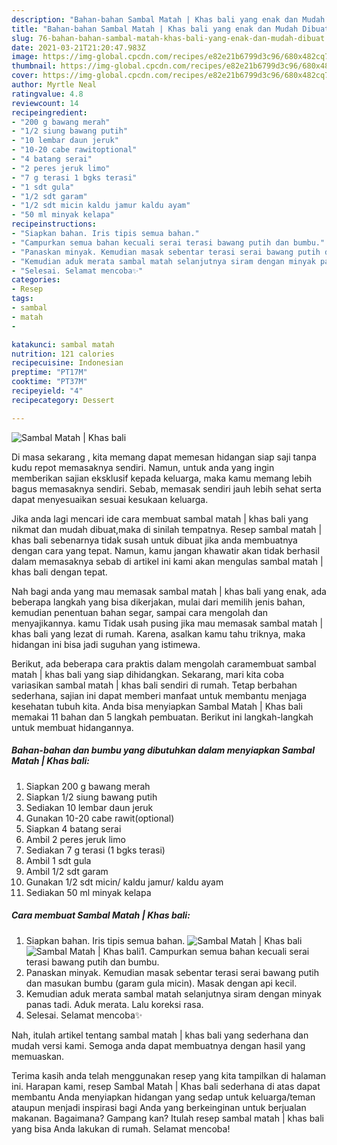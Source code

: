 ```yaml
---
description: "Bahan-bahan Sambal Matah | Khas bali yang enak dan Mudah Dibuat"
title: "Bahan-bahan Sambal Matah | Khas bali yang enak dan Mudah Dibuat"
slug: 76-bahan-bahan-sambal-matah-khas-bali-yang-enak-dan-mudah-dibuat
date: 2021-03-21T21:20:47.983Z
image: https://img-global.cpcdn.com/recipes/e82e21b6799d3c96/680x482cq70/sambal-matah-khas-bali-foto-resep-utama.jpg
thumbnail: https://img-global.cpcdn.com/recipes/e82e21b6799d3c96/680x482cq70/sambal-matah-khas-bali-foto-resep-utama.jpg
cover: https://img-global.cpcdn.com/recipes/e82e21b6799d3c96/680x482cq70/sambal-matah-khas-bali-foto-resep-utama.jpg
author: Myrtle Neal
ratingvalue: 4.8
reviewcount: 14
recipeingredient:
- "200 g bawang merah"
- "1/2 siung bawang putih"
- "10 lembar daun jeruk"
- "10-20 cabe rawitoptional"
- "4 batang serai"
- "2 peres jeruk limo"
- "7 g terasi 1 bgks terasi"
- "1 sdt gula"
- "1/2 sdt garam"
- "1/2 sdt micin kaldu jamur kaldu ayam"
- "50 ml minyak kelapa"
recipeinstructions:
- "Siapkan bahan. Iris tipis semua bahan."
- "Campurkan semua bahan kecuali serai terasi bawang putih dan bumbu."
- "Panaskan minyak. Kemudian masak sebentar terasi serai bawang putih dan masukan bumbu (garam gula micin). Masak dengan api kecil."
- "Kemudian aduk merata sambal matah selanjutnya siram dengan minyak panas tadi. Aduk merata. Lalu koreksi rasa."
- "Selesai. Selamat mencoba✨"
categories:
- Resep
tags:
- sambal
- matah
- 

katakunci: sambal matah  
nutrition: 121 calories
recipecuisine: Indonesian
preptime: "PT17M"
cooktime: "PT37M"
recipeyield: "4"
recipecategory: Dessert

---
```



![Sambal Matah | Khas bali](https://img-global.cpcdn.com/recipes/e82e21b6799d3c96/680x482cq70/sambal-matah-khas-bali-foto-resep-utama.jpg)

Di masa  sekarang , kita memang dapat memesan hidangan siap saji tanpa kudu repot memasaknya sendiri. Namun, untuk anda yang ingin memberikan sajian eksklusif kepada keluarga, maka kamu memang lebih bagus memasaknya sendiri. Sebab, memasak sendiri jauh lebih sehat serta dapat menyesuaikan sesuai kesukaan keluarga.

Jika anda lagi mencari ide cara membuat sambal matah | khas bali yang nikmat dan mudah dibuat,maka di sinilah tempatnya. Resep sambal matah | khas bali  sebenarnya tidak susah untuk dibuat jika anda membuatnya dengan cara yang tepat. Namun, kamu jangan khawatir akan tidak berhasil dalam memasaknya 
sebab di artikel ini kami akan mengulas sambal matah | khas bali dengan tepat.  



Nah bagi anda yang mau memasak sambal matah | khas bali yang enak, ada beberapa langkah yang bisa dikerjakan, mulai dari memilih jenis bahan, kemudian penentuan bahan segar, sampai cara mengolah dan menyajikannya. kamu Tidak usah pusing jika mau memasak sambal matah | khas bali yang lezat di rumah. Karena, asalkan kamu  tahu triknya, maka hidangan ini bisa jadi suguhan yang istimewa.

Berikut, ada beberapa cara praktis  dalam mengolah caramembuat sambal matah | khas bali yang siap dihidangkan. Sekarang, mari kita coba variasikan sambal matah | khas bali sendiri di rumah. Tetap berbahan sederhana, sajian ini dapat memberi manfaat untuk membantu menjaga kesehatan tubuh kita. Anda bisa menyiapkan Sambal Matah | Khas bali memakai 11 bahan dan 5 langkah pembuatan. Berikut ini langkah-langkah untuk membuat hidangannya.

<!--inarticleads1-->

##### Bahan-bahan dan bumbu yang dibutuhkan dalam menyiapkan Sambal Matah | Khas bali:

1. Siapkan 200 g bawang merah
1. Siapkan 1/2 siung bawang putih
1. Sediakan 10 lembar daun jeruk
1. Gunakan 10-20 cabe rawit(optional)
1. Siapkan 4 batang serai
1. Ambil 2 peres jeruk limo
1. Sediakan 7 g terasi (1 bgks terasi)
1. Ambil 1 sdt gula
1. Ambil 1/2 sdt garam
1. Gunakan 1/2 sdt micin/ kaldu jamur/ kaldu ayam
1. Sediakan 50 ml minyak kelapa




<!--inarticleads2-->

##### Cara membuat Sambal Matah | Khas bali:

1. Siapkan bahan. Iris tipis semua bahan.
<img src="https://img-global.cpcdn.com/steps/87642cb3922427df/160x128cq70/sambal-matah-khas-bali-langkah-memasak-1-foto.jpg" alt="Sambal Matah | Khas bali"><img src="https://img-global.cpcdn.com/steps/604cab63674cd66b/160x128cq70/sambal-matah-khas-bali-langkah-memasak-1-foto.jpg" alt="Sambal Matah | Khas bali">1. Campurkan semua bahan kecuali serai terasi bawang putih dan bumbu.
1. Panaskan minyak. Kemudian masak sebentar terasi serai bawang putih dan masukan bumbu (garam gula micin). Masak dengan api kecil.
1. Kemudian aduk merata sambal matah selanjutnya siram dengan minyak panas tadi. Aduk merata. Lalu koreksi rasa.
1. Selesai. Selamat mencoba✨




Nah, itulah artikel tentang  sambal matah | khas bali  yang sederhana dan mudah versi kami. Semoga anda dapat membuatnya dengan hasil yang memuaskan. 

Terima kasih anda telah menggunakan resep yang kita tampilkan di halaman ini. Harapan kami, resep  Sambal Matah | Khas bali sederhana di atas dapat membantu Anda menyiapkan hidangan yang sedap untuk keluarga/teman ataupun menjadi inspirasi bagi Anda yang berkeinginan untuk berjualan makanan. Bagaimana? Gampang kan? Itulah resep sambal matah | khas bali yang bisa Anda lakukan di rumah. Selamat mencoba!

